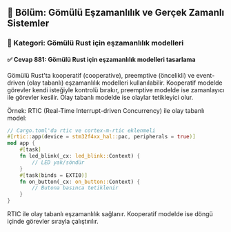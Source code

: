 ## 📘 Bölüm: Gömülü Eşzamanlılık ve Gerçek Zamanlı Sistemler  
### 🔹 Kategori: Gömülü Rust için eşzamanlılık modelleri  
#### ✅ Cevap 881: Gömülü Rust için eşzamanlılık modelleri tasarlama

Gömülü Rust'ta kooperatif (cooperative), preemptive (öncelikli) ve event-driven (olay tabanlı) eşzamanlılık modelleri kullanılabilir. Kooperatif modelde görevler kendi isteğiyle kontrolü bırakır, preemptive modelde ise zamanlayıcı ile görevler kesilir. Olay tabanlı modelde ise olaylar tetikleyici olur.

Örnek: RTIC (Real-Time Interrupt-driven Concurrency) ile olay tabanlı model:

```rust
// Cargo.toml'da rtic ve cortex-m-rtic eklenmeli
#[rtic::app(device = stm32f4xx_hal::pac, peripherals = true)]
mod app {
    #[task]
    fn led_blink(_cx: led_blink::Context) {
        // LED yak/söndür
    }
    #[task(binds = EXTI0)]
    fn on_button(_cx: on_button::Context) {
        // Butona basınca tetiklenir
    }
}
```

RTIC ile olay tabanlı eşzamanlılık sağlanır. Kooperatif modelde ise döngü içinde görevler sırayla çalıştırılır.

